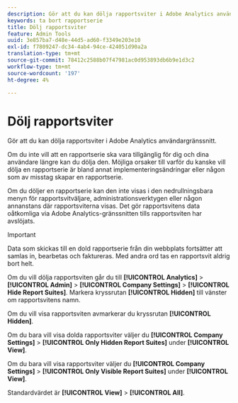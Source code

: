 ```yaml
---
description: Gör att du kan dölja rapportsviter i Adobe Analytics användargränssnitt.
keywords: ta bort rapportserie
title: Dölj rapportsviter
feature: Admin Tools
uuid: 3e857ba7-d48e-44d5-ad60-f3349e203e10
exl-id: f7809247-dc34-4ab4-94ce-424051d90a2a
translation-type: tm+mt
source-git-commit: 78412c2588b07f47981ac0d953893db6b9e1d3c2
workflow-type: tm+mt
source-wordcount: '197'
ht-degree: 4%

---
```


# Dölj rapportsviter

Gör att du kan dölja rapportsviter i Adobe Analytics användargränssnitt.

Om du inte vill att en rapportserie ska vara tillgänglig för dig och dina användare längre kan du dölja den. Möjliga orsaker till varför du kanske vill dölja en rapportserie är bland annat implementeringsändringar eller någon som av misstag skapar en rapportserie.

Om du döljer en rapportserie kan den inte visas i den nedrullningsbara menyn för rapportsvitväljare, administrationsverktygen eller någon annanstans där rapportsviterna visas. Det gör rapportsvitens data oåtkomliga via Adobe Analytics-gränssnitten tills rapportsviten har avslöjats.

>[!IMPORTANT]
>
>Data som skickas till en dold rapportserie från din webbplats fortsätter att samlas in, bearbetas och faktureras. Med andra ord tas en rapportsvit aldrig bort helt.

Om du vill dölja rapportsviten går du till **[!UICONTROL Analytics]** > **[!UICONTROL Admin]** > **[!UICONTROL Company Settings]** > **[!UICONTROL Hide Report Suites]**. Markera kryssrutan **[!UICONTROL Hidden]** till vänster om rapportsvitens namn.

Om du vill visa rapportsviten avmarkerar du kryssrutan **[!UICONTROL Hidden]**.

Om du bara vill visa dolda rapportsviter väljer du **[!UICONTROL Company Settings]** > **[!UICONTROL Only Hidden Report Suites]** under **[!UICONTROL View]**.

Om du bara vill visa rapportsviter väljer du **[!UICONTROL Company Settings]** > **[!UICONTROL Only Visible Report Suites]** under **[!UICONTROL View]**.

Standardvärdet är **[!UICONTROL View]** > **[!UICONTROL All]**.
